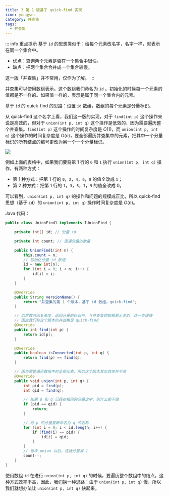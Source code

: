 ```yaml
---
title: 3 第 1 版基于 quick-find 实现
icon: yongyan
category: 并查集
tags:
  - 并查集
---
```


::: info 重点提示
基于 `id` 的思想类似于：给每个元素改名字，名字一样，就表示在同一个集合中。

+ 优点：查询两个元素是否在一个集合中很快。
+ 缺点：把两个集合合并成一个集合较慢。

这一版「并查集」并不常用，仅作为了解。
:::

并查集可以使用数组表示。这个数组我们命名为 `id` 。初始化的时候每一个元素的值都是不一样的。如果值一样的，表示是属于同一个集合内的元素。

基于 `id` 的 quick-find 的思路：设置 `id` 数组，数组的每个元素是分量标识。

从 quick-find 这个名字上看，我们这一版的实现，对于 `find(int p)` 这个操作来说是高效的，但对于 `union(int p, int q)` 这个操作是低效的，因为需要遍历整个并查集。`find(int p)` 这个操作的时间复杂度是 $O(1)$，而 `union(int p, int q)` 这个操作的时间复杂度是 $O(n)$，要全部遍历并查集中的元素，把其中一个分量标识的所有结点的编号更改为另一个一个分量标识。

![](https://tva1.sinaimg.cn/large/008i3skNgy1gxdvilcsv6j31he0523ys.jpg)

例如上面的表格中，如果我们要将第 $1$ 行的 `0` 和 `1` 执行 `union(int p, int q)` 操作，有两种方式：

+ 第 1 种方式：把第 1 行的 `0`，`2`，`4`，`6`，`8` 的值全改成 `1`；
+ 第 2 种方式：把第 1 行的 `1`，`3`，`5`，`7`，`9` 的值全改成 0。

可以看到，`union(int p, int q)` 的操作和问题的规模成正比，所以 quick-find 思想（基于 `id`）的 `union(int p, int q)` 操作时间复杂度是 $O(n)$。

Java 代码：

```java
public class UnionFind1 implements IUnionFind {

    private int[] id; // 分量 id

    private int count; // 连通分量的数量

    public UnionFind1(int n) {
        this.count = n;
        // 初始化分量 id 数组
        id = new int[n];
        for (int i = 0; i < n; i++) {
            id[i] = i;
        }
    }

    @Override
    public String versionName() {
        return "并查集的第 1 个版本，基于 id 数组，quick-find";
    }

    // 以常数时间复杂度，返回分量的标识符，与并查集的规模是无关的，这一步很快
    // 因此我们称这个版本的并查集是 quick-find
    @Override
    public int find(int p) {
        return id[p];
    }

    @Override
    public boolean isConnected(int p, int q) {
        return find(p) == find(q);
    }

    // 因为需要遍历数组中的全部元素，所以这个版本其实效率并不高
    @Override
    public void union(int p, int q) {
        int pid = find(p);
        int qid = find(q);

        // 如果 p 和 q 已经在相同的分量之中，则什么都不做
        if (pid == qid) {
            return;
        }

        // 将 p 的分量重新命名为 q 的名称
        for (int i = 0; i < id.length; i++) {
            if (find(i) == pid) {
                id[i] = qid;
            }
        }
        // 每次 union 以后，连通分量减 1
        count--;
    }
}
```

使用数组 `id` 在进行 `union(int p, int q)` 的时候，要遍历整个数组中的结点，这种方式效率不高，因此，我们换一种思路：由于 `union(int p, int q)` 慢，所以我们就想办法让 `union(int p, int q)` 快起来。